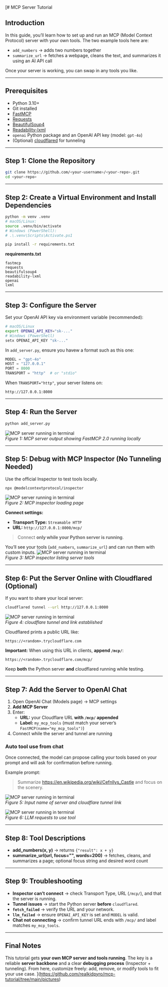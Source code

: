 [# MCP Server Tutorial

## Introduction
In this guide, you’ll learn how to set up and run an MCP (Model Context Protocol) server with your own tools.
The two example tools here are:
- `add_numbers` → adds two numbers together
- `summarize_url` → fetches a webpage, cleans the text, and summarizes it using an AI API call

Once your server is working, you can swap in any tools you like.

---

## Prerequisites
- Python 3.10+
- Git installed
- [FastMCP](https://pypi.org/project/fastmcp/)
- [Requests](https://pypi.org/project/requests/)
- [BeautifulSoup4](https://pypi.org/project/beautifulsoup4/)
- [Readability-lxml](https://pypi.org/project/readability-lxml/)
- `openai` Python package and an OpenAI API key (model: `gpt-4o`)
- (Optional) [cloudflared](https://developers.cloudflare.com/cloudflare-one/connections/connect-apps/install-and-setup/installation/) for tunneling

---

## Step 1: Clone the Repository
```bash
git clone https://github.com/<your-username>/<your-repo>.git
cd <your-repo>
```

---


## Step 2: Create a Virtual Environment and Install Dependencies
```bash
python -m venv .venv
# macOS/Linux:
source .venv/bin/activate
# Windows (PowerShell):
# .\.venv\Scripts\Activate.ps1

pip install -r requirements.txt
```

**requirements.txt**
```
fastmcp
requests
beautifulsoup4
readability-lxml
openai
lxml
```

---

## Step 3: Configure the Server
Set your OpenAI API key via environment variable (recommended):

```bash
# macOS/Linux
export OPENAI_API_KEY="sk-..."
# Windows (PowerShell)
setx OPENAI_API_KEY "sk-..."
```

In `add_server.py`, ensure you havew a format such as this one:
```python
MODEL = "gpt-4o"
HOST = "127.0.0.1"
PORT = 8000
TRANSPORT = "http"  # or "stdio"
```

When `TRANSPORT="http"`, your server listens on:
```
http://127.0.0.1:8000
```

---

## Step 4: Run the Server
```bash
python add_server.py
```
![MCP server running in terminal](pictures/bd10f9cc5f43970b6e0ce998c7ef3709.png)  
*Figure 1: MCP server output showing FastMCP 2.0 running locally*  


---

## Step 5: Debug with MCP Inspector (No Tunneling Needed)
Use the official Inspector to test tools locally.

```bash
npx @modelcontextprotocol/inspector
```
![MCP server running in terminal](pictures/3c684d1be7f229374e001badefae52aa.png)  
*Figure 2: MCP inspector loading page*


**Connect settings:**
- **Transport Type:** `Streamable HTTP`
- **URL:** `http://127.0.0.1:8000/mcp/`

> Connect **only while your Python server is running**.

You’ll see your tools (`add_numbers`, `summarize_url`) and can run them with custom inputs.
![MCP server running in terminal](pictures/c814e351b89da67aae2d0dc0075fa137.png)  
*Figure 3: MCP inspector listing server tools*


---

## Step 6: Put the Server Online with Cloudflared (Optional)
If you want to share your local server:

```bash
cloudflared tunnel --url http://127.0.0.1:8000
```
![MCP server running in terminal](pictures/aacd4ab8a1f78b8cd190be5d12369c44.png)  
*Figure 4: cloudflare tunnel and link established*


Cloudflared prints a public URL like:
```
https://<random>.trycloudflare.com
```

**Important:** When using this URL in clients, **append `/mcp/`**:
```
https://<random>.trycloudflare.com/mcp/
```

Keep **both** the Python server **and** cloudflared running while testing.

---

## Step 7: Add the Server to OpenAI Chat
1. Open OpenAI Chat (Models page) → MCP settings
2. **Add MCP Server**
3. Enter:
   - **URL:** your Cloudflare URL **with `/mcp/` appended**
   - **Label:** `my_mcp_tools` (must match your server’s `FastMCP(name="my_mcp_tools")`)
4. Connect while the server and tunnel are running

### Auto tool use from chat
Once connected, the model can propose calling your tools based on your prompt and will ask for confirmation before running.

Example prompt:
> Summarize https://en.wikipedia.org/wiki/Cefnllys_Castle and focus on the scenery.

![MCP server running in terminal](pictures/959fd42ccb2f14c5340c78a133d06820.png)  
*Figure 5: Input name of server and cloudflare tunnel link*


![MCP server running in terminal](pictures/883c3459f2f41b0a7e48c0d34f3e334a.png)  
*Figure 6: LLM requests to use tool*




---

## Step 8: Tool Descriptions
- **add_numbers(x, y)** → returns `{"result": x + y}`
- **summarize_url(url, focus="", words=200)** → fetches, cleans, and summarizes a page; optional focus string and desired word count

---



## Step 9: Troubleshooting
- **Inspector can’t connect** → check Transport Type, URL (`/mcp/`), and that the server is running.
- **Tunnel issues** → start the Python server **before** `cloudflared`.
- **`fetch_failed`** → verify the URL and your network.
- **`llm_failed`** → ensure `OPENAI_API_KEY` is set and `MODEL` is valid.
- **Chat not connecting** → confirm tunnel URL ends with `/mcp/` and label matches `my_mcp_tools`.

---

## Final Notes
This tutorial gets **your own MCP server and tools running**. The key is a reliable **server backbone** and a clear **debugging process** (Inspector + tunneling).
From here, customize freely: add, remove, or modify tools to fit your use case.
](https://github.com/realkidpyro/mcp-tutorial/tree/main/pictures)
